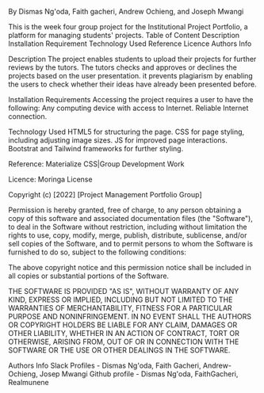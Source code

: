 By Dismas Ng'oda, Faith gacheri, Andrew Ochieng, and Joseph Mwangi

This is the week four group project for the Institutional Project Portfolio, a platform for managing students' projects. 
Table of Content 
Description 
Installation Requirement 
Technology Used 
Reference 
Licence 
Authors Info

Description 
The project enables students to upload their projects for further reviews by the tutors. The tutors checks and approves or declines the projects based on the user presentation. it prevents plagiarism by enabling the users to check whether their ideas have already been presented before.

Installation Requirements
Accessing the project requires a user to have the following: 
Any computing device with access to Internet.
Reliable Internet connection.

Technology Used
HTML5 for structuring the page. 
CSS for page styling, including adjusting image sizes.
JS for improved page interactions.
Bootstrat and Tailwind frameworks for further styling.

Reference: Materialize CSS|Group Development Work

Licence: Moringa License

Copyright (c) [2022] [Project Management Portfolio Group]

Permission is hereby granted, free of charge, to any person obtaining a copy of this software and associated documentation files (the "Software"), to deal in the Software without restriction, including without limitation the rights to use, copy, modify, merge, publish, distribute, sublicense, and/or sell copies of the Software, and to permit persons to whom the Software is furnished to do so, subject to the following conditions:

The above copyright notice and this permission notice shall be included in all copies or substantial portions of the Software.

THE SOFTWARE IS PROVIDED "AS IS", WITHOUT WARRANTY OF ANY KIND, EXPRESS OR IMPLIED, INCLUDING BUT NOT LIMITED TO THE WARRANTIES OF MERCHANTABILITY, FITNESS FOR A PARTICULAR PURPOSE AND NONINFRINGEMENT. IN NO EVENT SHALL THE AUTHORS OR COPYRIGHT HOLDERS BE LIABLE FOR ANY CLAIM, DAMAGES OR OTHER LIABILITY, WHETHER IN AN ACTION OF CONTRACT, TORT OR OTHERWISE, ARISING FROM, OUT OF OR IN CONNECTION WITH THE SOFTWARE OR THE USE OR OTHER DEALINGS IN THE SOFTWARE.

Authors Info 
Slack Profiles - Dismas Ng'oda, Faith Gacheri, Andrew-Ochieng, Josep Mwangi
Github profile - Dismas Ng'oda, FaithGacheri, Realmunene
